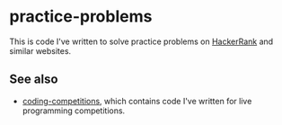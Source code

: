 # practice-problems

This is code I've written to solve practice problems on
[HackerRank](https://www.hackerrank.com/) and similar websites.

## See also

+ [coding-competitions](https://github.com/mwiens91/coding-competitions),
  which contains code I've written for live programming competitions.
